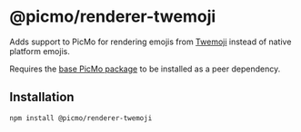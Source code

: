 # @picmo/renderer-twemoji

Adds support to PicMo for rendering emojis from [Twemoji](https://twemoji.twitter.com) instead of native platform emojis.

Requires the [base PicMo package](../picmo) to be installed as a peer dependency.

## Installation

```
npm install @picmo/renderer-twemoji
```
